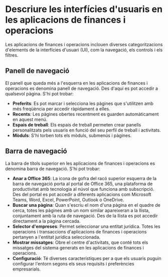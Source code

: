 # Descriure les interfícies d'usuaris en les aplicacions de finances i operacions
Les aplicacions de finances i operacions inclouen diverses categoritzacions d'elements de la interfícies d'usuari (UI), com la navegació, 
els controls i els filtres.


## Panell de navegació
El panell que queda més a l'esquerra en les aplicacions de finances i operacions es denomina panell de navegació. Des d'aquí es pot accedir 
a qualsevol pàgina. S'hi pot trobar:
- **Preferits**: Es pot marcar i selecciona les pàgines que s'utilitzen amb més freqüència per accedir ràpidament a elles.
- **Recents**: Les pàgines obertes recentment es guarden automàticament en aquest menú.
- **Espais de treball**: Els espais de treball permeten crear panells personalitzats pels usuaris en funció del seu perfil de treball i
  activitats.
- **Mòduls**: S'hi torben tots els mòduls, submenús i pàgines.


## Barra de navegació
La barra de títols superior en les aplicacions de finances i operacions es denomina barra de navegació. S'hi pot trobar:
- **Anar a Office 365**: La icona de gofra del racó superior esquerra de la barra de navegació porta al portal de Office 365, una
  plataforma de productivitat amb tecnologia al núvol que funciona amb subscripció. Des del portal es pot accedir a diferents aplicacions
  com Microsoft Teams, Word, Excel, PowerPoint, Outlook o OneDrive.
- **Buscar una pàgina**: Quan s'escriu el nom d'una pàgina en el quadre de cerca, totes les pàgines amb un nom similar apareixeran a la
  llista, conjuntament amb la ruta de navegació. Des de la llista es pot accedir directament a la pàgina cercada.
- **Selector d'empreses**: Permet seleccionar una entitat jurídica. Totes les operacions i transaccions d'aplicacions de finances i
  operacions pertanyen a l'entitat jurídica seleccionada.
- **Mostrar missatges**: Obre el centre d'activitats, que conté tots els missatges del sistema generats en les aplicacions de finances i
  operacions.
- **Configuració**: Té diverses característiques per a que els usuaris puguin configurar l'entorn segons els seus requisits i preferències
  empresarials.
